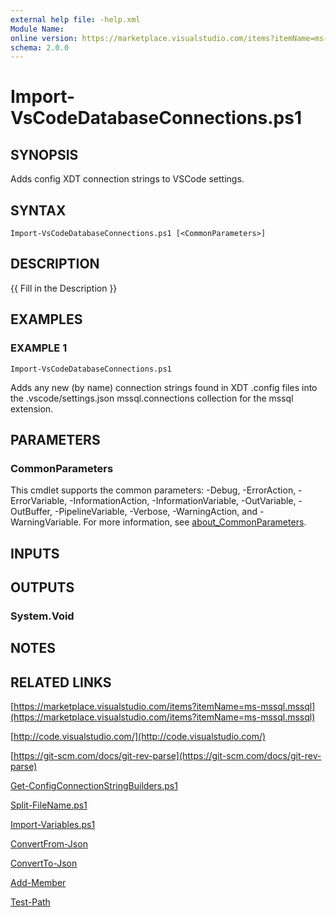 ```yaml
---
external help file: -help.xml
Module Name:
online version: https://marketplace.visualstudio.com/items?itemName=ms-mssql.mssql
schema: 2.0.0
---
```


# Import-VsCodeDatabaseConnections.ps1

## SYNOPSIS
Adds config XDT connection strings to VSCode settings.

## SYNTAX

```
Import-VsCodeDatabaseConnections.ps1 [<CommonParameters>]
```

## DESCRIPTION
{{ Fill in the Description }}

## EXAMPLES

### EXAMPLE 1
```
Import-VsCodeDatabaseConnections.ps1
```

Adds any new (by name) connection strings found in XDT .config files into
the .vscode/settings.json mssql.connections collection for the mssql extension.

## PARAMETERS

### CommonParameters
This cmdlet supports the common parameters: -Debug, -ErrorAction, -ErrorVariable, -InformationAction, -InformationVariable, -OutVariable, -OutBuffer, -PipelineVariable, -Verbose, -WarningAction, and -WarningVariable. For more information, see [about_CommonParameters](http://go.microsoft.com/fwlink/?LinkID=113216).

## INPUTS

## OUTPUTS

### System.Void
## NOTES

## RELATED LINKS

[https://marketplace.visualstudio.com/items?itemName=ms-mssql.mssql](https://marketplace.visualstudio.com/items?itemName=ms-mssql.mssql)

[http://code.visualstudio.com/](http://code.visualstudio.com/)

[https://git-scm.com/docs/git-rev-parse](https://git-scm.com/docs/git-rev-parse)

[Get-ConfigConnectionStringBuilders.ps1]()

[Split-FileName.ps1]()

[Import-Variables.ps1]()

[ConvertFrom-Json]()

[ConvertTo-Json]()

[Add-Member]()

[Test-Path]()

